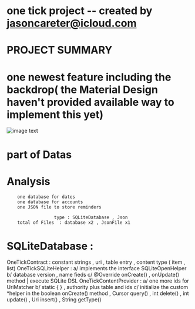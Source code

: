 # one tick  project  -- created by jasoncareter@icloud.com

# PROJECT   SUMMARY

# one newest feature including the backdrop( the Material Design haven't provided available way to implement this yet)

![image text]()


# part of Datas
# Analysis
        one database for dates
        one database for accounts
        one JSON file to store reminders

                      type : SQLiteDatabase , Json
        total of Files  : database x2 , JsonFile x1

# SQLiteDatabase  :
OneTickContract :
        constant strings  , uri , table entry , content type ( item , list)
OneTickSQLiteHelper :
        a/ implements the interface SQLiteOpenHelper
        b/ database version , name fieds
        c/ @Override  onCreate() , onUpdate() method   |   execute SQLite DSL
OneTickContentProvider :
        a/ one more ids for UriMatcher
        b/ static { } , authority plus table and ids
        c/ initialize the custom *helper in the  boolean onCreate() method  , Cursor query() ,
        int delete() , int update() , Uri insert() , String getType()
